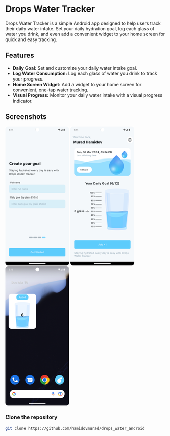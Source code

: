 # Drops Water Tracker

Drops Water Tracker is a simple Android app designed to help users track their daily water intake. Set your daily hydration goal, log each glass of water you drink, and even add a convenient widget to your home screen for quick and easy tracking.

## Features

- **Daily Goal:** Set and customize your daily water intake goal.
- **Log Water Consumption:** Log each glass of water you drink to track your progress.
- **Home Screen Widget:** Add a widget to your home screen for convenient, one-tap water tracking.
- **Visual Progress:** Monitor your daily water intake with a visual progress indicator.

## Screenshots
<p float="left">
<img src="screenshots/screen1.png" alt="Screen 1" width="200">
<img src="screenshots/screen2.png" alt="Screen 2" width="200">
<img src="screenshots/screen3.png" alt="Screen 3" width="200">
</p>

### Clone the repository


   ```bash
   git clone https://github.com/hamidovmurad/drops_water_android

